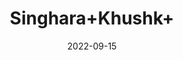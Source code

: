 ---
title: 'Singhara+Khushk+'
date: '2022-09-15' 
metatag: '' 
inventory: '0' 
draft: false 
# meta description 
shortDescripton: ''
description: 'Herb'
longdescription: ''
featured: True
# product Price
price: '60.0'
# Product Short Description
shortDescription: ''
productID: '95E1DE4B-1029-ED11-9968-005056B3A416'
type: 'products'
category: 'Herb' 
thumnailproduct: 'https://aminsaddiquidawakhana.eralive.net/images/products/95E1DE4B-1029-ED11-9968-005056B3A4161.png' 
images:
  - image: 'images/products/95E1DE4B-1029-ED11-9968-005056B3A4161.png'  
Variants:
---